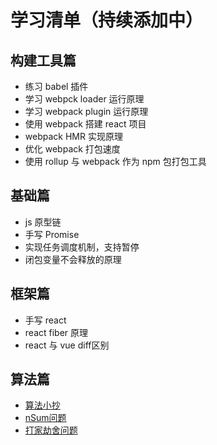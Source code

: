 # 学习清单（持续添加中）

## 构建工具篇

- 练习 babel 插件
- 学习 webpck loader 运行原理
- 学习 webpack plugin 运行原理
- 使用 webpack 搭建 react 项目
- webpack HMR 实现原理
- 优化 webpack 打包速度
- 使用 rollup 与 webpack 作为 npm 包打包工具

## 基础篇

- js 原型链
- 手写 Promise
- 实现任务调度机制，支持暂停
- 闭包变量不会释放的原理

## 框架篇

- 手写 react
- react fiber 原理
- react 与 vue diff区别


## 算法篇

- [算法小抄](https://labuladong.github.io/algo/di-ling-zh-bfe1b/)
- [nSum问题](https://mp.weixin.qq.com/s/fSyJVvggxHq28a0SdmZm6Q)
- [打家劫舍问题](https://mp.weixin.qq.com/s/z44hk0MW14_mAQd7988mfw)
